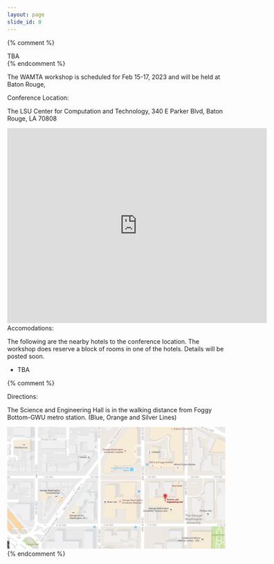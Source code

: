 ```yaml
---
layout: page
slide_id: 0
---
```


{% comment %}
  <div class="alert alert-warning text-center">TBA</div>
{% endcomment %}

<div class="container">
<div class="row mt-xs-0 mt-sm-0 mt-md-1 mt-lg-2 mt-xl-3 mb-xs-2 mb-sm-2">
<div class="col text-muted" markdown="1">

The WAMTA workshop is scheduled for Feb 15-17, 2023 and will be held at Baton Rouge,

<div class="text-info" >Conference Location:</div>

The LSU Center for Computation and Technology, 340 E Parker Blvd, Baton Rouge, LA 70808

<center>
<iframe src="https://www.google.com/maps/embed?pb=!1m18!1m12!1m3!1d3441.0112423921346!2d-91.17454298454716!3d30.4074229082881!2m3!1f0!2f0!3f0!3m2!1i1024!2i768!4f13.1!3m3!1m2!1s0x8626a7236b5aaaab%3A0x1e1e833a6e071383!2sLSU%20Center%20for%20Computation%20and%20Technology!5e0!3m2!1sde!2sus!4v1650920303626!5m2!1sde!2sus" width="600" height="450" style="border:0;" allowfullscreen="" loading="lazy" referrerpolicy="no-referrer-when-downgrade"></iframe>
</center>

<div class="text-info">Accomodations:</div>

The following are the nearby hotels to the conference location. The
workshop does reserve a block of rooms in one of the hotels. Details will be posted soon.

  - TBA

{% comment %}
<div class="text-info">Directions:</div>

<p>The Science and Engineering Hall is in the walking distance from Foggy Bottom-GWU metro station. (Blue, Orange and Silver Lines)</p>

<img class="img-fluid" src="./assets/images/direction.png" alt="direction">
</div>
{% endcomment %}

</div>

</div>

</div>
